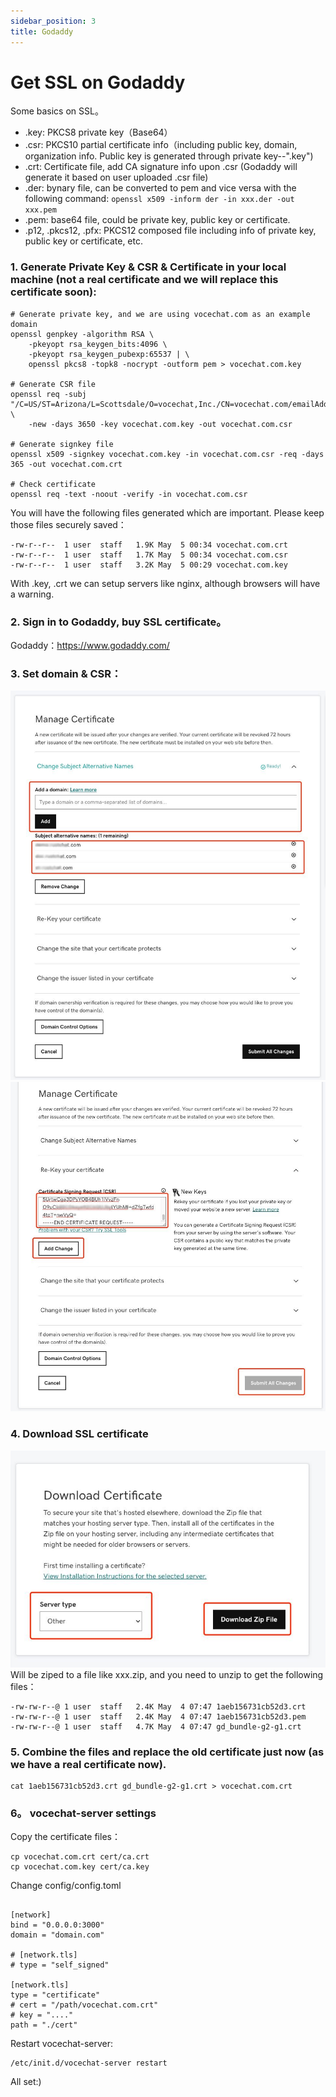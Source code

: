 ```yaml
---
sidebar_position: 3
title: Godaddy
---
```


# Get SSL on Godaddy

Some basics on SSL。

- .key: PKCS8 private key（Base64）
- .csr: PKCS10 partial certificate info（including public key, domain, organization info. Public key is generated through private key--".key")
- .crt: Certificate file, add CA signature info upon .csr (Godaddy will generate it based on user uploaded .csr file)
- .der: bynary file, can be converted to pem and vice versa with the following command: `openssl x509 -inform der -in xxx.der -out xxx.pem`
- .pem: base64 file, could be private key, public key or certificate.
- .p12, .pkcs12, .pfx: PKCS12 composed file including info of private key, public key or certificate, etc.

### 1. Generate Private Key & CSR & Certificate in your local machine (not a real certificate and we will replace this certificate soon):

```shell
# Generate private key, and we are using vocechat.com as an example domain
openssl genpkey -algorithm RSA \
    -pkeyopt rsa_keygen_bits:4096 \
    -pkeyopt rsa_keygen_pubexp:65537 | \
    openssl pkcs8 -topk8 -nocrypt -outform pem > vocechat.com.key

# Generate CSR file
openssl req -subj "/C=US/ST=Arizona/L=Scottsdale/O=vocechat,Inc./CN=vocechat.com/emailAddress=api.privoce@gmail.com" \
    -new -days 3650 -key vocechat.com.key -out vocechat.com.csr

# Generate signkey file
openssl x509 -signkey vocechat.com.key -in vocechat.com.csr -req -days 365 -out vocechat.com.crt

# Check certificate
openssl req -text -noout -verify -in vocechat.com.csr
```

You will have the following files generated which are important. Please keep those files securely saved：

```shell
-rw-r--r--  1 user  staff   1.9K May  5 00:34 vocechat.com.crt
-rw-r--r--  1 user  staff   1.7K May  5 00:34 vocechat.com.csr
-rw-r--r--  1 user  staff   3.2K May  5 00:29 vocechat.com.key
```

With .key, .crt we can setup servers like nginx, although browsers will have a warning.

### 2. Sign in to Godaddy, buy SSL certificate。

Godaddy：https://www.godaddy.com/

### 3. Set domain & CSR：

![Godaddy-Manae-Cert](image/godaddy-manage-cert.jpg)
![Godaddy-Update-CSR](image/godaddy-update-csr.jpg)

### 4. Download SSL certificate

![Godaddy-Download-Cert](image/godaddy-download-cert.jpg)  
Will be ziped to a file like xxx.zip, and you need to unzip to get the following files：

```shell
-rw-rw-r--@ 1 user  staff   2.4K May  4 07:47 1aeb156731cb52d3.crt
-rw-rw-r--@ 1 user  staff   2.4K May  4 07:47 1aeb156731cb52d3.pem
-rw-rw-r--@ 1 user  staff   4.7K May  4 07:47 gd_bundle-g2-g1.crt
```

### 5. Combine the files and replace the old certificate just now (as we have a real certificate now).

```shell
cat 1aeb156731cb52d3.crt gd_bundle-g2-g1.crt > vocechat.com.crt
```

### 6。 vocechat-server settings

Copy the certificate files：

```
cp vocechat.com.crt cert/ca.crt
cp vocechat.com.key cert/ca.key
```

Change config/config.toml

```shell

[network]
bind = "0.0.0.0:3000"
domain = "domain.com"

# [network.tls]
# type = "self_signed"

[network.tls]
type = "certificate"
# cert = "/path/vocechat.com.crt"
# key = "...."
path = "./cert"
```

Restart vocechat-server:

```shell
/etc/init.d/vocechat-server restart
```

<!--
```shell
server {
    listen 443;
    server_name www.xxx.com;
    ssl	on;
    ssl_certificate /usr/local/ssl/domain.crt;
    ssl_certificate_key /usr/local/ssl/domain.key;
}
```
-->

All set:)
